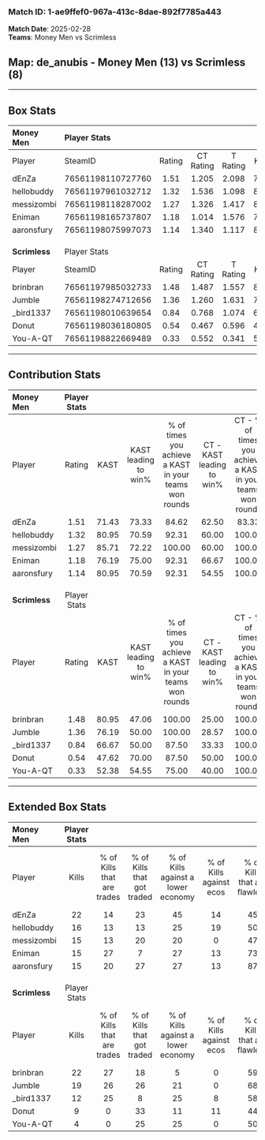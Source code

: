 ### Match ID: 1-ae9ffef0-967a-413c-8dae-892f7785a443  
**Match Date**: 2025-02-28  
**Teams**: Money Men vs Scrimless  

## **Map**: de_anubis - Money Men (13) vs Scrimless (8)  
---  

## Box Stats  

| **Money Men** | Player Stats      |        |           |          |       |       |       |         |        |      |     |
| :- | :- | :-: | :-: | :-: | :-: | :-: | :-: | :-: | :-: | :-: | :-: |
| Player        | SteamID           | Rating | CT Rating | T Rating | KAST  |  ADR  | Kills | Assists | Deaths | K/D  | HS% |
| dEnZa         | 76561198110727760 |  1.51  |   1.205   |  2.098   | 71.43 | 107.3 |  22   |    7    |   14   | 1.57 | 50  |
| hellobuddy    | 76561197961032712 |  1.32  |   1.536   |  1.098   | 80.95 | 93.4  |  16   |    9    |   13   | 1.23 | 43  |
| messizombi    | 76561198118287002 |  1.27  |   1.326   |  1.417   | 85.71 | 84.8  |  15   |    6    |   13   | 1.15 | 66  |
| Eniman        | 76561198165737807 |  1.18  |   1.014   |  1.576   | 76.19 | 68.6  |  15   |    6    |   12   | 1.25 | 46  |
| aaronsfury    | 76561198075997073 |  1.14  |   1.340   |  1.117   | 80.95 | 66.5  |  15   |    3    |   14   | 1.07 | 40  |
|               |                   |        |           |          |       |       |       |         |        |      |     |
|               |                   |        |           |          |       |       |       |         |        |      |     |
|               |                   |        |           |          |       |       |       |         |        |      |     |
| **Scrimless** | Player Stats      |        |           |          |       |       |       |         |        |      |     |
| Player        | SteamID           | Rating | CT Rating | T Rating | KAST  |  ADR  | Kills | Assists | Deaths | K/D  | HS% |
| brinbran      | 76561197985032733 |  1.48  |   1.487   |  1.557   | 80.95 | 91.9  |  22   |    1    |   15   | 1.47 | 54  |
| Jumble        | 76561198274712656 |  1.36  |   1.260   |  1.631   | 76.19 | 104.7 |  19   |    7    |   16   | 1.19 | 57  |
| _bird1337     | 76561198010639654 |  0.84  |   0.768   |  1.074   | 66.67 | 65.0  |  12   |    4    |   17   | 0.71 | 66  |
| Donut         | 76561198036180805 |  0.54  |   0.467   |  0.596   | 47.62 | 54.0  |   9   |    4    |   17   | 0.53 | 22  |
| You-A-QT      | 76561198822669489 |  0.33  |   0.552   |  0.341   | 52.38 | 43.6  |   4   |    8    |   18   | 0.22 | 25  |
---  

## Contribution Stats  

| **Money Men** | Player Stats |       |                      |                                                        |                           |                                                             |                          |                                                            |
| :- | :-: | :-: | :-: | :-: | :-: | :-: | :-: | :-: |
| Player        |    Rating    | KAST  | KAST leading to win% | % of times you achieve a KAST in your teams won rounds | CT - KAST leading to win% | CT - % of times you achieve a KAST in your teams won rounds | T - KAST leading to win% | T - % of times you achieve a KAST in your teams won rounds |
| dEnZa         |     1.51     | 71.43 |        73.33         |                         84.62                          |           62.50           |                            83.33                            |          85.71           |                           85.71                            |
| hellobuddy    |     1.32     | 80.95 |        70.59         |                         92.31                          |           60.00           |                           100.00                            |          85.71           |                           85.71                            |
| messizombi    |     1.27     | 85.71 |        72.22         |                         100.00                         |           60.00           |                           100.00                            |          87.50           |                           100.00                           |
| Eniman        |     1.18     | 76.19 |        75.00         |                         92.31                          |           66.67           |                           100.00                            |          85.71           |                           85.71                            |
| aaronsfury    |     1.14     | 80.95 |        70.59         |                         92.31                          |           54.55           |                           100.00                            |          100.00          |                           85.71                            |
|               |              |       |                      |                                                        |                           |                                                             |                          |                                                            |
|               |              |       |                      |                                                        |                           |                                                             |                          |                                                            |
|               |              |       |                      |                                                        |                           |                                                             |                          |                                                            |
| **Scrimless** | Player Stats |       |                      |                                                        |                           |                                                             |                          |                                                            |
| Player        |    Rating    | KAST  | KAST leading to win% | % of times you achieve a KAST in your teams won rounds | CT - KAST leading to win% | CT - % of times you achieve a KAST in your teams won rounds | T - KAST leading to win% | T - % of times you achieve a KAST in your teams won rounds |
| brinbran      |     1.48     | 80.95 |        47.06         |                         100.00                         |           25.00           |                           100.00                            |          66.67           |                           100.00                           |
| Jumble        |     1.36     | 76.19 |        50.00         |                         100.00                         |           28.57           |                           100.00                            |          66.67           |                           100.00                           |
| _bird1337     |     0.84     | 66.67 |        50.00         |                         87.50                          |           33.33           |                           100.00                            |          62.50           |                           83.33                            |
| Donut         |     0.54     | 47.62 |        70.00         |                         87.50                          |           50.00           |                           100.00                            |          83.33           |                           83.33                            |
| You-A-QT      |     0.33     | 52.38 |        54.55         |                         75.00                          |           40.00           |                           100.00                            |          66.67           |                           66.67                            |
---  

## Extended Box Stats  

| **Money Men** | Player Stats |                            |                            |                                    |                         |                              |                                 |        |                             |                                     |                          |                               |                            |
| :- | :-: | :-: | :-: | :-: | :-: | :-: | :-: | :-: | :-: | :-: | :-: | :-: | :-: |
| Player        |    Kills     | % of Kills that are trades | % of Kills that got traded | % of Kills against a lower economy | % of Kills against ecos | % of Kills that are flawless | % of Kills that are close duels | Deaths | % of Deaths that get traded | % of Deaths against a lower economy | % of Deaths against ecos | % of Deaths that are flawless | % of Deaths that are close |
| dEnZa         |      22      |             14             |             23             |                 45                 |           14            |              45              |               23                |   14   |             21              |                  7                  |            0             |              57               |             7              |
| hellobuddy    |      16      |             13             |             13             |                 25                 |           19            |              50              |                0                |   13   |              8              |                 15                  |            8             |              54               |             0              |
| messizombi    |      15      |             13             |             20             |                 20                 |            0            |              47              |                0                |   13   |             23              |                  8                  |            0             |              62               |             15             |
| Eniman        |      15      |             27             |             7              |                 27                 |           13            |              73              |                0                |   12   |             25              |                  8                  |            0             |              50               |             0              |
| aaronsfury    |      15      |             20             |             27             |                 27                 |           13            |              87              |                0                |   14   |             29              |                 14                  |            7             |              71               |             0              |
|               |              |                            |                            |                                    |                         |                              |                                 |        |                             |                                     |                          |                               |                            |
|               |              |                            |                            |                                    |                         |                              |                                 |        |                             |                                     |                          |                               |                            |
|               |              |                            |                            |                                    |                         |                              |                                 |        |                             |                                     |                          |                               |                            |
| **Scrimless** | Player Stats |                            |                            |                                    |                         |                              |                                 |        |                             |                                     |                          |                               |                            |
| Player        |    Kills     | % of Kills that are trades | % of Kills that got traded | % of Kills against a lower economy | % of Kills against ecos | % of Kills that are flawless | % of Kills that are close duels | Deaths | % of Deaths that get traded | % of Deaths against a lower economy | % of Deaths against ecos | % of Deaths that are flawless | % of Deaths that are close |
| brinbran      |      22      |             27             |             18             |                 5                  |            0            |              59              |                5                |   15   |             13              |                 13                  |            0             |              67               |             0              |
| Jumble        |      19      |             26             |             26             |                 21                 |            0            |              68              |                0                |   16   |             25              |                 13                  |            0             |              44               |             6              |
| _bird1337     |      12      |             25             |             8              |                 25                 |            8            |              58              |                8                |   17   |             24              |                 12                  |            0             |              65               |             0              |
| Donut         |      9       |             0              |             33             |                 11                 |           11            |              44              |               11                |   17   |              6              |                 18                  |            6             |              65               |             0              |
| You-A-QT      |      4       |             0              |             25             |                 25                 |            0            |              50              |                0                |   18   |             22              |                 11                  |            0             |              61               |             22             |
